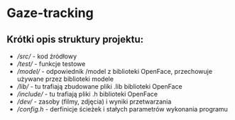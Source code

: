 # Gaze-tracking

## Krótki opis struktury projektu:
- */src/* - kod źródłowy
- */test/* - funkcje testowe
- */model/* - odpowiednik /model z biblioteki OpenFace, przechowuje używane przez biblioteki modele
- */lib/* - tu trafiają zbudowane pliki .lib biblioteki OpenFace
- */include/* - tu trafiają pliki .h biblioteki OpenFace
- */dev/* - zasoby (filmy, zdjęcia) i wyniki przetwarzania
- */config.h* - derfinicje ścieżek i stałych parametrów wykonania programu
